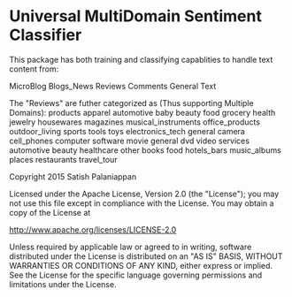 # Universal MultiDomain Sentiment Classifier

This package has both training and classifying capablities to handle text content from:

MicroBlog
Blogs_News
Reviews
Comments
General Text

The "Reviews" are futher categorized as (Thus supporting Multiple Domains):
	products
		apparel
		automotive
		baby
		beauty
		food
		grocery
		health
		jewelry
		housewares
		magazines
		musical_instruments
		office_products
		outdoor_living
		sports
		tools
		toys
	electronics_tech
		general
		camera
		cell_phones
		computer
		software
	movie
		general
		dvd
		video
	services
		automotive
		beauty
		healthcare
		other
	books
	food
	hotels_bars
	music_albums
	places
	restaurants
	travel_tour

Copyright 2015 Satish Palaniappan

Licensed under the Apache License, Version 2.0 (the "License");
you may not use this file except in compliance with the License.
You may obtain a copy of the License at

   http://www.apache.org/licenses/LICENSE-2.0

Unless required by applicable law or agreed to in writing, software
distributed under the License is distributed on an "AS IS" BASIS,
WITHOUT WARRANTIES OR CONDITIONS OF ANY KIND, either express or implied.
See the License for the specific language governing permissions and
limitations under the License.
